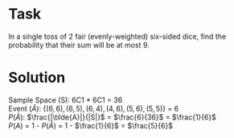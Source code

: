 # Task
In a single toss of 2 fair (evenly-weighted) six-sided dice, find the probability that their sum will be at most 9.

# Solution
Sample Space (S): 6C1 * 6C1 = 36  
Event ($\tilde{A}$): $\{(6, 6), (6, 5), (6, 4), (4, 6), (5, 6), (5, 5)\}$ = 6  
$P(\tilde{A})$: $\frac{|\tilde{A}|}{|S|}$ = $\frac{6}{36}$ = $\frac{1}{6}$  
$P(A)$ = 1 - $P(\tilde{A})$ = 1 - $\frac{1}{6}$ = $\frac{5}{6}$